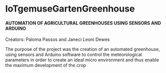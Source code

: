 # IoTgemuseGartenGreenhouse

#### AUTOMATION OF AGRICULTURAL GREENHOUSES USING SENSORS AND ARDUINO
Creators: Paloma Passos and Janeci Leoni Dewes

The purpose of the project was the creation of an automated greenhouse, using sensors and Arduino software to control the meteorological parameters in order to create an ideal micro environment and thus enable the maximum development of the crop


